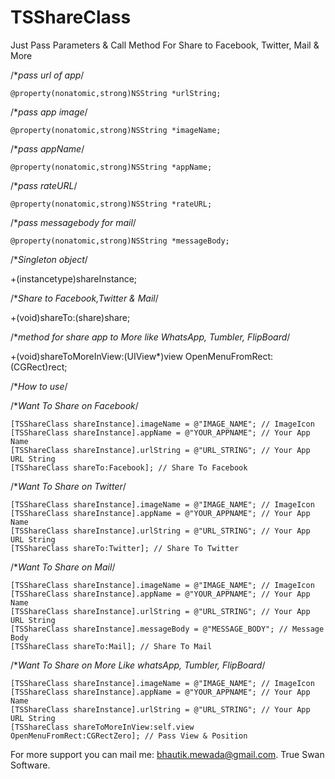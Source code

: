 TSShareClass
============

Just Pass Parameters & Call Method For Share to Facebook, Twitter, Mail & More
 
/**pass url of app*/

```@property(nonatomic,strong)NSString *urlString;```

/**pass app image*/

```@property(nonatomic,strong)NSString *imageName;```

/**pass appName*/

```@property(nonatomic,strong)NSString *appName;```

/**pass rateURL*/

```@property(nonatomic,strong)NSString *rateURL;```

/**pass messagebody for mail*/

```@property(nonatomic,strong)NSString *messageBody;```

/**Singleton object*/

+(instancetype)shareInstance;

/**Share to Facebook,Twitter & Mail*/

+(void)shareTo:(share)share;
 
/**method for share app to More like WhatsApp, Tumbler, FlipBoard*/

+(void)shareToMoreInView:(UIView*)view OpenMenuFromRect:(CGRect)rect;

/**How to use*/
 
 /**Want To Share on Facebook*/
 
    [TSShareClass shareInstance].imageName = @"IMAGE_NAME"; // ImageIcon
    [TSShareClass shareInstance].appName = @"YOUR_APPNAME"; // Your App Name
    [TSShareClass shareInstance].urlString = @"URL_STRING"; // Your App URL String
    [TSShareClass shareTo:Facebook]; // Share To Facebook
 
 /**Want To Share on Twitter*/
 
    [TSShareClass shareInstance].imageName = @"IMAGE_NAME"; // ImageIcon
    [TSShareClass shareInstance].appName = @"YOUR_APPNAME"; // Your App Name
    [TSShareClass shareInstance].urlString = @"URL_STRING"; // Your App URL String
    [TSShareClass shareTo:Twitter]; // Share To Twitter

 /**Want To Share on Mail*/
 
    [TSShareClass shareInstance].imageName = @"IMAGE_NAME"; // ImageIcon
    [TSShareClass shareInstance].appName = @"YOUR_APPNAME"; // Your App Name
    [TSShareClass shareInstance].urlString = @"URL_STRING"; // Your App URL String
    [TSShareClass shareInstance].messageBody = @"MESSAGE_BODY"; // Message Body
    [TSShareClass shareTo:Mail]; // Share To Mail
    
 /**Want To Share on More Like whatsApp, Tumbler, FlipBoard*/
 
    [TSShareClass shareInstance].imageName = @"IMAGE_NAME"; // ImageIcon
    [TSShareClass shareInstance].appName = @"YOUR_APPNAME"; // Your App Name
    [TSShareClass shareInstance].urlString = @"URL_STRING"; // Your App URL String
    [TSShareClass shareToMoreInView:self.view OpenMenuFromRect:CGRectZero]; // Pass View & Position

For more support you can mail me: bhautik.mewada@gmail.com. True Swan Software.
